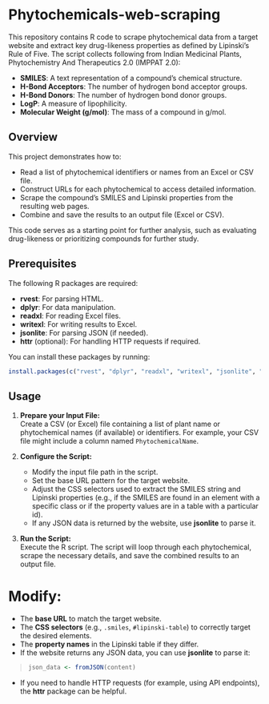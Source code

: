 # Phytochemicals-web-scraping
This repository contains R code to scrape phytochemical data from a target website and extract key drug-likeness properties as defined by Lipinski’s Rule of Five. The script collects following from Indian Medicinal Plants, Phytochemistry And Therapeutics 2.0 (IMPPAT 2.0):

- **SMILES**: A text representation of a compound’s chemical structure.
- **H-Bond Acceptors**: The number of hydrogen bond acceptor groups.
- **H-Bond Donors**: The number of hydrogen bond donor groups.
- **LogP**: A measure of lipophilicity.
- **Molecular Weight (g/mol)**: The mass of a compound in g/mol.


## Overview

This project demonstrates how to:

- Read a list of phytochemical identifiers or names from an Excel or CSV file.
- Construct URLs for each phytochemical to access detailed information.
- Scrape the compound’s SMILES and Lipinski properties from the resulting web pages.
- Combine and save the results to an output file (Excel or CSV).

This code serves as a starting point for further analysis, such as evaluating drug-likeness or prioritizing compounds for further study.

## Prerequisites

The following R packages are required:

- **rvest**: For parsing HTML.
- **dplyr**: For data manipulation.
- **readxl**: For reading Excel files.
- **writexl**: For writing results to Excel.
- **jsonlite**: For parsing JSON (if needed).
- **httr** (optional): For handling HTTP requests if required.

You can install these packages by running:

```r
install.packages(c("rvest", "dplyr", "readxl", "writexl", "jsonlite", "httr"))
```

## Usage

1. **Prepare your Input File:**  
   Create a CSV (or Excel) file containing a list of plant name or phytochemical names (if available) or identifiers. For example, your CSV file might include a column named `PhytochemicalName`.

2. **Configure the Script:**  
   - Modify the input file path in the script.
   - Set the base URL pattern for the target website.
   - Adjust the CSS selectors used to extract the SMILES string and Lipinski properties (e.g., if the SMILES are found in an element with a specific class or if the property values are in a table with a particular id).
   - If any JSON data is returned by the website, use **jsonlite** to parse it.

3. **Run the Script:**  
   Execute the R script. The script will loop through each phytochemical, scrape the necessary details, and save the combined results to an output file.

# Modify: 
- The **base URL** to match the target website.
- The **CSS selectors** (e.g., `.smiles`, `#lipinski-table`) to correctly target the desired elements.
- The **property names** in the Lipinski table if they differ.
- If the website returns any JSON data, you can use **jsonlite** to parse it:
>   ```r
>   json_data <- fromJSON(content)
>   ```
- If you need to handle HTTP requests (for example, using API endpoints), the **httr** package can be helpful.
